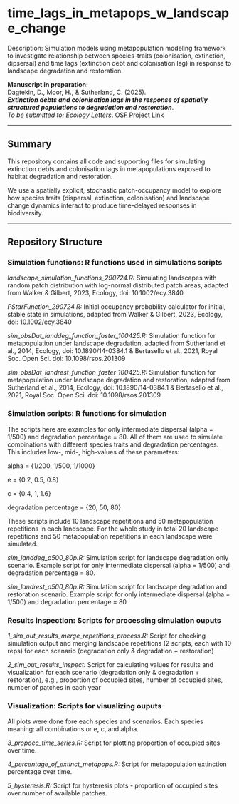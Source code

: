 # time_lags_in_metapops_w_landscape_change
Description: Simulation models using metapopulation modeling framework to investigate relationship between species-traits (colonisation, extinction, dipsersal) and time lags (extinction debt and colonisation lag) in response to landscape degradation and restoration.


**Manuscript in preparation:**  
Dagtekin, D., Moor, H., & Sutherland, C. (2025).  
_**Extinction debts and colonisation lags in the response of spatially structured populations to degradation and restoration**_.  
_To be submitted to: Ecology Letters_. [OSF Project Link](https://osf.io/xxxxx)

---

## Summary

This repository contains all code and supporting files for simulating extinction debts and colonisation lags in metapopulations exposed to habitat degradation and restoration.

We use a spatially explicit, stochastic patch-occupancy model to explore how species traits (dispersal, extinction, colonisation) and landscape change dynamics interact to produce time-delayed responses in biodiversity.

---

## Repository Structure

### Simulation functions: R functions used in simulations scripts

_landscape_simulation_functions_290724.R:_ Simulating landscapes with random patch distribution with log-normal distributed patch areas, adapted from Walker & Gilbert, 2023, Ecology, doi: 10.1002/ecy.3840

_PStarFunction_290724.R:_ Initial occupancy probability calculator for initial, stable state in simulations, adapted from Walker & Gilbert, 2023, Ecology, doi: 10.1002/ecy.3840

_sim_obsDat_landdeg_function_faster_100425.R:_ Simulation function for metapopulation under landscape degradation, adapted from Sutherland et al., 2014, Ecology, doi: 10.1890/14-0384.1 & Bertasello et al., 2021, Royal Soc. Open Sci. doi: 10.1098/rsos.201309

_sim_obsDat_landrest_function_faster_100425.R:_ Simulation function for metapopulation under landscape degradation and restoration, adapted from Sutherland et al., 2014, Ecology, doi: 10.1890/14-0384.1 & Bertasello et al., 2021, Royal Soc. Open Sci. doi: 10.1098/rsos.201309

### Simulation scripts: R functions for simulation

The scripts here are examples for only intermediate dispersal (alpha = 1/500) and degradation percentage = 80. All of them are used to simulate combinations with different species traits and degradation percentages. This includes low-, mid-, high-values of these parameters:

alpha = {1/200, 1/500, 1/1000}

e = {0.2, 0.5, 0.8}

c = {0.4, 1, 1.6}

degradation percentage = {20, 50, 80}

These scripts include 10 landscape repetitions and 50 metapopulation repetitions in each landscape. For the whole study in total 20 landscape repetitions and 50 metapopulation repetitions in each landscape were simulated.

_sim_landdeg_a500_80p.R:_ Simulation script for landscape degradation only scenario. Example script for only intermediate dispersal (alpha = 1/500) and degradation percentage = 80.

_sim_landrest_a500_80p.R:_ Simulation script for landscape degradation and restoration scenario. Example script for only intermediate dispersal (alpha = 1/500) and degradation percentage = 80.

### Results inspection: Scripts for processing simulation ouputs

_1_sim_out_results_merge_repetitions_process.R:_ Script for checking simulation output and merging landscape repetitions (2 scripts, each with 10 reps) for each scenario (degradation only & degradation + restoration) 

_2_sim_out_results_inspect:_ Script for calculating values for results and visualization for each scenario (degradation only & degradation + restoration), e.g., proportion of occupied sites, number of occupied sites, number of patches in each year

### Visualization: Scripts for visualizing ouputs
All plots were done fore each species and scenarios. Each species meaning: all combinations or e, c, and alpha.

_3_propocc_time_series.R:_ Script for plotting proportion of occupied sites over time.

_4_percentage_of_extinct_metapops.R:_ Script for metapopulation extinction percentage over time.

_5_hysteresis.R:_ Script for hysteresis plots - proportion of occupied sites over number of available patches.



